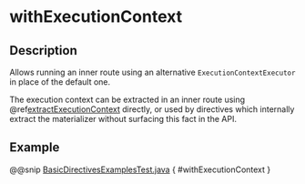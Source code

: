 <a id="withexecutioncontext-java"></a>
# withExecutionContext

## Description

Allows running an inner route using an alternative `ExecutionContextExecutor` in place of the default one.

The execution context can be extracted in an inner route using @ref[extractExecutionContext](extractExecutionContext.md#extractexecutioncontext-java) directly,
or used by directives which internally extract the materializer without surfacing this fact in the API.

## Example

@@snip [BasicDirectivesExamplesTest.java](../../../../../../../test/java/docs/http/javadsl/server/directives/BasicDirectivesExamplesTest.java) { #withExecutionContext }